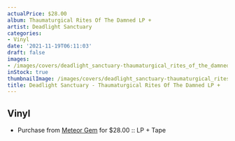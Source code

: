 ```yaml
---
actualPrice: $28.00
album: Thaumaturgical Rites Of The Damned LP +
artist: Deadlight Sanctuary
categories:
- Vinyl
date: '2021-11-19T06:11:03'
draft: false
images:
- /images/covers/deadlight_sanctuary-thaumaturgical_rites_of_the_damned_lp_+.jpg
inStock: true
thumbnailImage: /images/covers/deadlight_sanctuary-thaumaturgical_rites_of_the_damned_lp_+-thumb.jpg
title: Deadlight Sanctuary - Thaumaturgical Rites Of The Damned LP +
---
```


## Vinyl
* Purchase from [Meteor Gem](https://meteor-gem.com/products/deadlight-sanctuary-thaumaturgical-rites-of-the-damned-lp-cassette) for $28.00 :: LP + Tape
